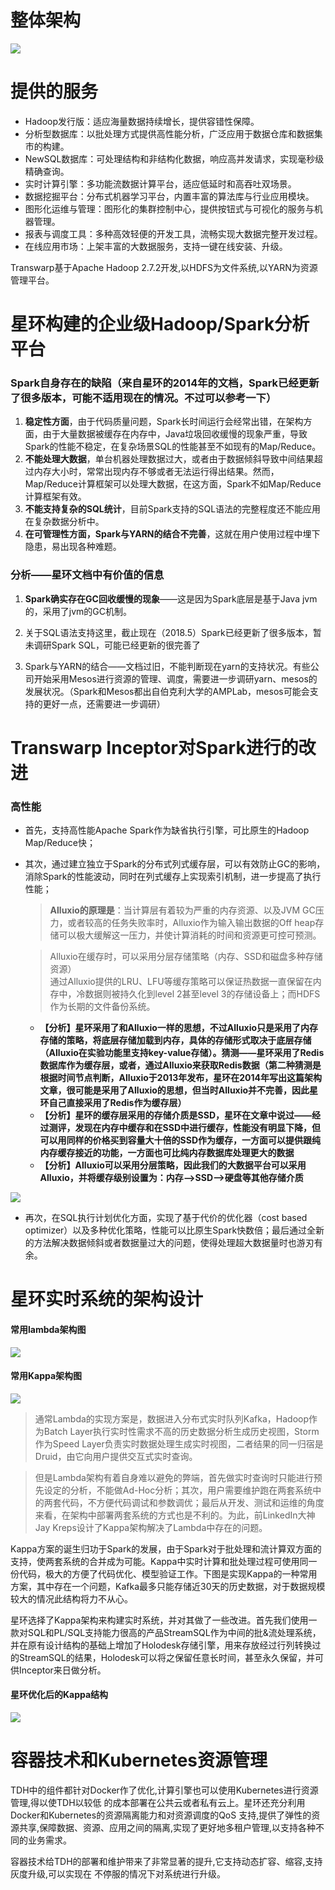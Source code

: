 # 整体架构

![](http://ww1.sinaimg.cn/large/005N2p5vly1fqzc79q55yj31if0qnn1j.jpg)

# 提供的服务

- Hadoop发行版：适应海量数据持续增长，提供容错性保障。
- 分析型数据库：以批处理方式提供高性能分析，广泛应用于数据仓库和数据集市的构建。
- NewSQL数据库：可处理结构和非结构化数据，响应高并发请求，实现毫秒级精确查询。
- 实时计算引擎：多功能流数据计算平台，适应低延时和高吞吐双场景。
- 数据挖掘平台：分布式机器学习平台，内置丰富的算法库与行业应用模块。
- 图形化运维与管理：图形化的集群控制中心，提供按钮式与可视化的服务与机器管理。
- 报表与调度工具：多种高效轻便的开发工具，流畅实现大数据完整开发过程。
- 在线应用市场：上架丰富的大数据服务，支持一键在线安装、升级。


Transwarp基于Apache Hadoop 2.7.2开发,以HDFS为文件系统,以YARN为资源管理平台。


# 星环构建的企业级Hadoop/Spark分析平台

### Spark自身存在的缺陷（来自星环的2014年的文档，Spark已经更新了很多版本，可能不适用现在的情况。不过可以参考一下）

1. **稳定性方面**，由于代码质量问题，Spark长时间运行会经常出错，在架构方面，由于大量数据被缓存在内存中，Java垃圾回收缓慢的现象严重，导致Spark的性能不稳定，在复杂场景SQL的性能甚至不如现有的Map/Reduce。
2. **不能处理大数据**，单台机器处理数据过大，或者由于数据倾斜导致中间结果超过内存大小时，常常出现内存不够或者无法运行得出结果。然而，Map/Reduce计算框架可以处理大数据，在这方面，Spark不如Map/Reduce计算框架有效。
3. **不能支持复杂的SQL统计**，目前Spark支持的SQL语法的完整程度还不能应用在复杂数据分析中。
4. **在可管理性方面，Spark与YARN的结合不完善**，这就在用户使用过程中埋下隐患，易出现各种难题。

### 分析——星环文档中有价值的信息

1. **Spark确实存在GC回收缓慢的现象**——这是因为Spark底层是基于Java jvm的，采用了jvm的GC机制。


2. 关于SQL语法支持这里，截止现在（2018.5）Spark已经更新了很多版本，暂未调研Spark SQL，可能已经更新的很完善了
3. Spark与YARN的结合——文档过旧，不能判断现在yarn的支持状况。有些公司开始采用Mesos进行资源的管理、调度，需要进一步调研yarn、mesos的发展状况。（Spark和Mesos都出自伯克利大学的AMPLab，mesos可能会支持的更好一点，还需要进一步调研）

# Transwarp Inceptor对Spark进行的改进

### 高性能

- 首先，支持高性能Apache Spark作为缺省执行引擎，可比原生的Hadoop Map/Reduce快；

- 其次，通过建立独立于Spark的分布式列式缓存层，可以有效防止GC的影响，消除Spark的性能波动，同时在列式缓存上实现索引机制，进一步提高了执行性能；

    >**Alluxio的原理是**：当计算层有着较为严重的内存资源、以及JVM GC压力，或者较高的任务失败率时，Alluxio作为输入输出数据的Off heap存储可以极大缓解这一压力，并使计算消耗的时间和资源更可控可预测。

    >Alluxio在缓存时，可以采用分层存储策略（内存、SSD和磁盘多种存储资源）\
    通过Alluxio提供的LRU、LFU等缓存策略可以保证热数据一直保留在内存中，冷数据则被持久化到level 2甚至level 3的存储设备上；而HDFS作为长期的文件备份系统。

    - **【分析】星环采用了和Alluxio一样的思想，不过Alluxio只是采用了内存存储的策略，将底层存储加载到内存，具体的存储形式取决于底层存储（Alluxio在实验功能里支持key-value存储）。猜测——星环采用了Redis数据库作为缓存层，或者，通过Alluxio来获取Redis数据（第二种猜测是根据时间节点判断，Alluxio于2013年发布，星环在2014年写出这篇架构文章，很可能是采用了Alluxio的思想，但当时Alluxio并不完善，因此星环自己直接采用了Redis作为缓存层）**
    - **【分析】星环的缓存层采用的存储介质是SSD，星环在文章中说过——经过测评，发现在内存中缓存和在SSD中进行缓存，性能没有明显下降，但可以用同样的价格买到容量大十倍的SSD作为缓存，一方面可以提供跟纯内存缓存接近的功能，一方面也可比纯内存数据库处理更大的数据**
    - **【分析】Alluxio可以采用分层策略，因此我们的大数据平台可以采用Alluxio，并将缓存级别设置为：内存-->SSD-->硬盘等其他存储介质**

![](http://ww1.sinaimg.cn/large/005N2p5vly1fqz5vwwcpij30iw08a788.jpg)


- 再次，在SQL执行计划优化方面，实现了基于代价的优化器（cost based optimizer）以及多种优化策略，性能可以比原生Spark快数倍；最后通过全新的方法解决数据倾斜或者数据量过大的问题，使得处理超大数据量时也游刃有余。


# 星环实时系统的架构设计

#### 常用lambda架构图
![](http://ww1.sinaimg.cn/large/005N2p5vgy1fqzbanp7jtj30hb05dq34.jpg)

#### 常用Kappa架构图
![](http://ww1.sinaimg.cn/large/005N2p5vgy1fqzbbbglnjj30h604mjrj.jpg)


>通常Lambda的实现方案是，数据进入分布式实时队列Kafka，Hadoop作为Batch Layer执行实时性需求不高的历史数据分析生成历史视图，Storm作为Speed Layer负责实时数据处理生成实时视图，二者结果的同一归宿是Druid，由它向用户提供交互式实时查询。

>但是Lambda架构有着自身难以避免的弊端，首先做实时查询时只能进行预先设定的分析，不能做Ad-Hoc分析；其次，用户需要维护跑在两套系统中的两套代码，不方便代码调试和参数调优；最后从开发、测试和运维的角度来看，在架构中部署两套系统的方式也是不利的。为此，前LinkedIn大神Jay Kreps设计了Kappa架构解决了Lambda中存在的问题。

Kappa方案的诞生归功于Spark的发展，由于Spark对于批处理和流计算双方面的支持，使两套系统的合并成为可能。Kappa中实时计算和批处理过程可使用同一份代码，极大的方便了代码优化、模型验证工作。下图是实现Kappa的一种常用方案，其中存在一个问题，Kafka最多只能存储近30天的历史数据，对于数据规模较大的情况此结构将力不从心。


星环选择了Kappa架构来构建实时系统，并对其做了一些改进。首先我们使用一款对SQL和PL/SQL支持能力很高的产品StreamSQL作为中间的批&流处理系统，并在原有设计结构的基础上增加了Holodesk存储引擎，用来存放经过行列转换过的StreamSQL的结果，Holodesk可以将之保留任意长时间，甚至永久保留，并可供Inceptor来日做分析。


#### 星环优化后的Kappa结构

![](http://ww1.sinaimg.cn/large/005N2p5vly1fqzc5gu2zlj30iy07imxh.jpg)


# 容器技术和Kubernetes资源管理
TDH中的组件都针对Docker作了优化,计算引擎也可以使用Kubernetes进行资源管理,得以使TDH以较低 的成本部署在公共云或者私有云上。星环还充分利用Docker和Kubernetes的资源隔离能力和对资源调度的QoS 支持,提供了弹性的资源共享,保障数据、资源、应用之间的隔离,实现了更好地多租户管理,以支持各种不 同的业务需求。

容器技术给TDH的部署和维护带来了非常显著的提升,它支持动态扩容、缩容,支持灰度升级,可以实现在 不停服的情况下对系统进行升级。






